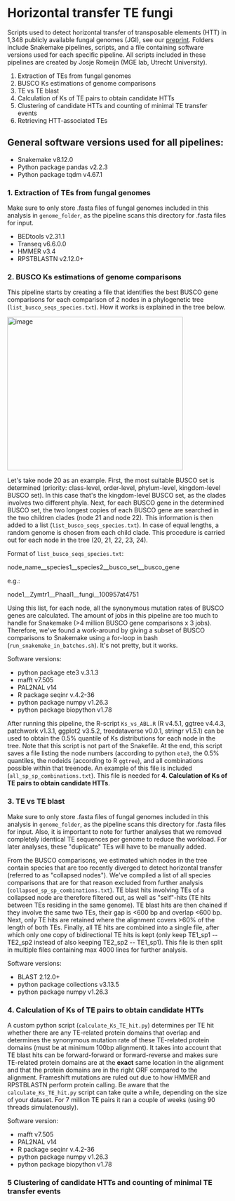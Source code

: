 # Horizontal transfer TE fungi
Scripts used to detect horizontal transfer of transposable elements (HTT) in 1,348 publicly available fungal genomes (JGI), see our [preprint](https://www.biorxiv.org/content/10.1101/2025.06.16.659975v1). Folders include Snakemake pipelines, scripts, and a file containing software versions used for each specific pipeline. All scripts included in these pipelines are created by Josje Romeijn (MGE lab, Utrecht University). 

1. Extraction of TEs from fungal genomes 
2. BUSCO Ks estimations of genome comparisons
3. TE vs TE blast
4. Calculation of Ks of TE pairs to obtain candidate HTTs 
5. Clustering of candidate HTTs and counting of minimal TE transfer events 
6. Retrieving HTT-associated TEs

## General software versions used for all pipelines: 
- Snakemake v8.12.0
- Python package pandas v2.2.3
- Python package tqdm v4.67.1

### 1. Extraction of TEs from fungal genomes
Make sure to only store .fasta files of fungal genomes included in this analysis in `genome_folder`, as the pipeline scans this directory for .fasta files for input. 
- BEDtools v2.31.1
- Transeq v6.6.0.0
- HMMER v3.4
- RPSTBLASTN v2.12.0+

### 2. BUSCO Ks estimations of genome comparisons
This pipeline starts by creating a file that identifies the best BUSCO gene comparisons for each comparison of 2 nodes in a phylogenetic tree (`list_busco_seqs_species.txt`). How it works is explained in the tree below. 

<img width="400" height="350" alt="image" src="https://github.com/user-attachments/assets/e550adc2-45b7-4a71-8936-166649a909c4" />


Let's take node 20 as an example. First, the most suitable BUSCO set is determined (priority: class-level, order-level, phylum-level, kingdom-level BUSCO set). In this case that's the kingdom-level BUSCO set, as the clades involves two different phyla. Next, for each BUSCO gene in the determined BUSCO set, the two longest copies of each BUSCO gene are searched in the two children clades (node 21 and node 22). This information is then added to a list (`list_busco_seqs_species.txt`). In case of equal lengths, a random genome is chosen from each child clade. This procedure is carried out for each node in the tree (20, 21, 22, 23, 24).

Format of `list_busco_seqs_species.txt`:

node_name__species1__species2__busco_set__busco_gene

e.g.:

node1__Zymtr1__Phaal1__fungi__100957at4751

Using this list, for each node, all the synonymous mutation rates of BUSCO genes are calculated. The amount of jobs in this pipeline are too much to handle for Snakemake (>4 million BUSCO gene comparisons x 3 jobs). Therefore, we've found a work-around by giving a subset of BUSCO comparisons to Snakemake using a for-loop in bash (`run_snakemake_in_batches.sh`). It's not pretty, but it works. 

Software versions:
- python package ete3 v.3.1.3
- mafft v7.505
- PAL2NAL v14
- R package seqinr v.4.2-36
- python package numpy v1.26.3
- python package biopython v1.78

After running this pipeline, the R-script `Ks_vs_ABL.R` (R v4.5.1, ggtree v4.4.3, patchwork v1.3.1, ggplot2 v3.5.2, treedataverse v0.0.1, stringr v1.5.1) can be used to obtain the 0.5% quantile of Ks distributions for each node in the tree. Note that this script is not part of the Snakefile. At the end, this script saves a file listing the node numbers (according to python `ete3`, the 0.5% quantiles, the nodeids (according to R `ggtree`), and all combinations possible within that treenode. An example of this file is included (`all_sp_sp_combinations.txt`). This file is needed for **4. Calculation of Ks of TE pairs to obtain candidate HTTs**.  

### 3. TE vs TE blast
Make sure to only store .fasta files of fungal genomes included in this analysis in `genome_folder`, as the pipeline scans this directory for .fasta files for input. Also, it is important to note for further analyses that we removed completely identical TE sequences per genome to reduce the workload. For later analyses, these "duplicate" TEs will have to be manually added. 

From the BUSCO comparisons, we estimated which nodes in the tree contain species that are too recently diverged to detect horizontal transfer (referred to as "collapsed nodes"). We've compiled a list of all species comparisons that are for that reason excluded from further analysis (`collapsed_sp_sp_combinations.txt`). TE blast hits involving TEs of a collapsed node are therefore filtered out, as well as "self"-hits (TE hits between TEs residing in the same genome). TE blast hits are then chained if they involve the same two TEs, their gap is <600 bp and overlap <600 bp. Next, only TE hits are retained where the alignment covers >60% of the length of both TEs. Finally, all TE hits are combined into a single file, after which only one copy of bidirectional TE hits is kept (only keep TE1_sp1 -- TE2_sp2 instead of also keeping TE2_sp2 -- TE1_sp1). This file is then split in multiple files containing max 4000 lines for further analysis. 

Software versions: 
- BLAST 2.12.0+
- python package collections v3.13.5
- python package numpy v1.26.3
  

### 4. Calculation of Ks of TE pairs to obtain candidate HTTs 
A custom python script (`calculate_Ks_TE_hit.py`) determines per TE hit whether there are any TE-related protein domains that overlap and determines the synonymous mutation rate of these TE-related protein domains (must be at minimum 100bp alignment). It takes into account that TE blast hits can be forward-forward or forward-reverse and makes sure TE-related protein domains are at the **exact** same location in the alignment and that the protein domains are in the right ORF compared to the alignment. Frameshift mutations are ruled out due to how HMMER and RPSTBLASTN perform protein calling. Be aware that the `calculate_Ks_TE_hit.py` script can take quite a while, depending on the size of your dataset. For 7 million TE pairs it ran a couple of weeks (using 90 threads simulatenously). 

Software version:
- mafft v7.505
- PAL2NAL v14
- R package seqinr v.4.2-36
- python package numpy v1.26.3
- python package biopython v1.78



### 5 Clustering of candidate HTTs and counting of minimal TE transfer events 


